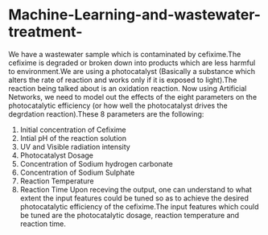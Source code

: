 # Machine-Learning-and-wastewater-treatment-
We have a wastewater sample which is contaminated by cefixime.The cefixime is degraded or broken down into products which are less harmful to environment.We are using a photocatalyst (Basically a substance which alters the rate of reaction and works only if it is exposed to light).The reaction being talked about is an oxidation reaction. 
Now using Artificial Networks, we need to model out the effects of the eight parameters on the photocatalytic efficiency (or how well the photocatalyst drives the degrdation reaction).These 8 parameters are the following:
1. Initial concentration of Cefixime
2. Intial pH of the reaction solution
3. UV and Visible radiation intensity
4. Photocatalyst Dosage
5. Concentration of Sodium hydrogen carbonate
6. Concentration of Sodium Sulphate
7. Reaction Temperature
8. Reaction Time
Upon receving the output, one can understand to what extent the input features could be tuned so as to achieve the desired photocatalytic efficiency of the cefixime.The input features which could be tuned are the photocatalytic dosage, reaction temperature and reaction time.
